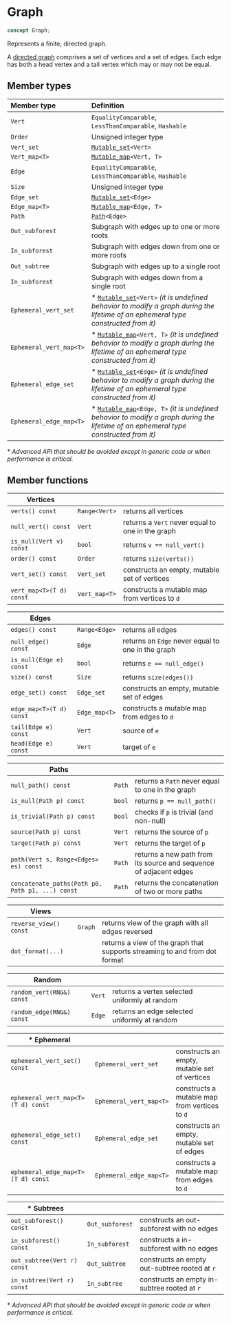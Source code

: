 
# Graph

```c++
concept Graph;
```

Represents a finite, directed graph.

A [directed graph](https://en.wikipedia.org/wiki/Directed_graph) comprises a set of vertices and a set of edges.  Each edge has both a head vertex and a tail vertex which may or may not be equal.

## Member types
| Member type | Definition
|:----------- |:-----------
| `Vert`        | `EqualityComparable`, `LessThanComparable`, `Hashable`
| `Order`       | Unsigned integer type
| `Vert_set`    | [`Mutable_set`](Mutable_set.md)`<Vert>`
| `Vert_map<T>` | [`Mutable_map`](Mutable_map.md)`<Vert, T>`
| `Edge`        | `EqualityComparable`, `LessThanComparable`, `Hashable`
| `Size`        | Unsigned integer type
| `Edge_set`    | [`Mutable_set`](Mutable_set.md)`<Edge>`
| `Edge_map<T>` | [`Mutable_map`](Mutable_map.md)`<Edge, T>`
| `Path`        | [`Path`](Path.md)`<Edge>`
| `Out_subforest` | Subgraph with edges up to one or more roots
| `In_subforest` | Subgraph with edges down from one or more roots
| `Out_subtree` | Subgraph with edges up to a single root
| `In_subforest` | Subgraph with edges down from a single root
| `Ephemeral_vert_set` | * [`Mutable_set`](Mutable_set.md)`<Vert>` _(it is undefined behavior to modify a graph during the lifetime of an ephemeral type constructed from it)_
| `Ephemeral_vert_map<T>` | * [`Mutable_map`](Mutable_map.md)`<Vert, T>` _(it is undefined behavior to modify a graph during the lifetime of an ephemeral type constructed from it)_
| `Ephemeral_edge_set` | * [`Mutable_set`](Mutable_set.md)`<Edge>` _(it is undefined behavior to modify a graph during the lifetime of an ephemeral type constructed from it)_
| `Ephemeral_edge_map<T>` | * [`Mutable_map`](Mutable_map.md)`<Edge, T>` _(it is undefined behavior to modify a graph during the lifetime of an ephemeral type constructed from it)_

\* _Advanced API that should be avoided except in generic code or when performance is critical._

## Member functions
| Vertices | | |
|----------|-|-|
| `verts() const` | `Range<Vert>` | returns all vertices |
| `null_vert() const` | `Vert` | returns a `Vert` never equal to one in the graph |
| `is_null(Vert v) const` | `bool` | returns `v == null_vert()`
| `order() const` | `Order` | returns `size(verts())` |
| `vert_set() const` | `Vert_set` | constructs an empty, mutable set of vertices |
| `vert_map<T>(T d) const` | `Vert_map<T>` | constructs a mutable map from vertices to `d` |

| Edges | | |
|-------|-|-|
| `edges() const` | `Range<Edge>` | returns all edges |
| `null_edge() const` | `Edge` | returns an `Edge` never equal to one in the graph |
| `is_null(Edge e) const` | `bool` | returns `e == null_edge()`
| `size() const` | `Size` | returns `size(edges())` |
| `edge_set() const` | `Edge_set` | constructs an empty, mutable set of edges |
| `edge_map<T>(T d) const` | `Edge_map<T>` | constructs a mutable map from edges to `d` |
| `tail(Edge e) const` | `Vert` | source of `e` |
| `head(Edge e) const` | `Vert` | target of `e` |

| Paths | | |
|-------|-|-|
| `null_path() const` | `Path` | returns a `Path` never equal to one in the graph |
| `is_null(Path p) const` | `bool` | returns `p == null_path()`
| `is_trivial(Path p) const` | `bool` | checks if `p` is trivial (and non-null) |
| `source(Path p) const` | `Vert` | returns the source of `p` |
| `target(Path p) const` | `Vert` | returns the target of `p` |
| `path(Vert s, Range<Edges> es) const` | `Path` | returns a new path from its source and sequence of adjacent edges |
| `concatenate_paths(Path p0, Path p1, ...) const` | `Path` | returns the concatenation of two or more paths |

| Views | | |
|-------|-|-|
| `reverse_view() const` | `Graph` | returns view of the graph with all edges reversed |
| `dot_format(...)` | | returns a view of the graph that supports streaming to and from dot format |

| Random | | |
|--------|-|-|
| `random_vert(RNG&) const` | `Vert` | returns a vertex selected uniformly at random |
| `random_edge(RNG&) const` | `Edge` | returns an edge selected uniformly at random |

| * Ephemeral | | |
|-------------|-|-|
| `ephemeral_vert_set() const` | `Ephemeral_vert_set` | constructs an empty, mutable set of vertices |
| `ephemeral_vert_map<T>(T d) const` | `Ephemeral_vert_map<T>` | constructs a mutable map from vertices to `d` |
| `ephemeral_edge_set() const` | `Ephemeral_edge_set` | constructs an empty, mutable set of edges |
| `ephemeral_edge_map<T>(T d) const` | `Ephemeral_edge_map<T>` | constructs a mutable map from edges to `d` |

| * Subtrees | | |
|------------|-|-|
| `out_subforest() const` | `Out_subforest` | constructs an out-subforest with no edges |
| `in_subforest() const` | `In_subforest` | constructs a in-subforest with no edges |
| `out_subtree(Vert r) const` | `Out_subtree` | constructs an empty out-subtree rooted at `r` |
| `in_subtree(Vert r) const` | `In_subtree` | constructs an empty in-subtree rooted at `r` |

\* _Advanced API that should be avoided except in generic code or when performance is critical._
